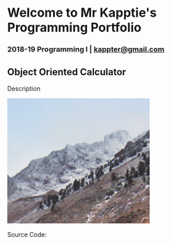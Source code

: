 # Welcome to Mr Kapptie's Programming Portfolio
### 2018-19 Programming I | kappter@gmail.com

## Object Oriented Calculator
Description

![Calculator](https://github.com/kappter/2019ProgrammingPortfolioA4/blob/master/Calc/Calculator01.png?raw=true)

Source Code: 
